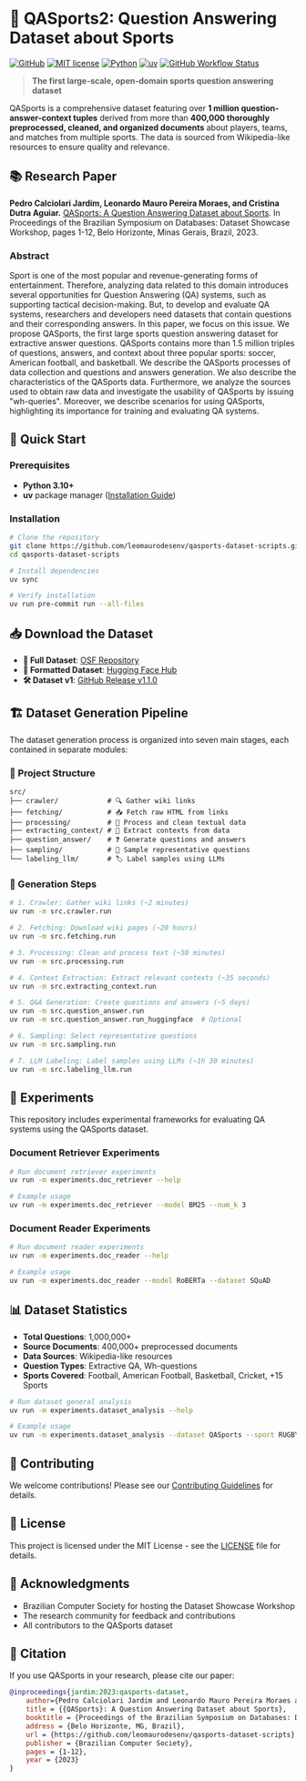 # 📄 QASports2: Question Answering Dataset about Sports

[![GitHub](https://img.shields.io/static/v1?label=Code&message=GitHub&color=blue&style=flat-square)](https://github.com/leomaurodesenv/qasports-dataset-scripts)
[![MIT license](https://img.shields.io/static/v1?label=License&message=MIT&color=blue&style=flat-square)](LICENSE)
[![Python](https://img.shields.io/static/v1?label=Python&message=3.9&color=blue&style=flat-square)](https://www.python.org/downloads/)
[![uv](https://img.shields.io/static/v1?label=Package&message=uv&color=orange&style=flat-square)](https://github.com/astral-sh/uv)
[![GitHub Workflow Status](https://img.shields.io/github/actions/workflow/status/leomaurodesenv/qasports-dataset-scripts/continuous-integration.yml?label=Build&style=flat-square)](https://github.com/leomaurodesenv/qasports-dataset-scripts/actions/workflows/continuous-integration.yml)

> **The first large-scale, open-domain sports question answering dataset**

QASports is a comprehensive dataset featuring over **1 million question-answer-context tuples** derived from more than **400,000 thoroughly preprocessed, cleaned, and organized documents** about players, teams, and matches from multiple sports. The data is sourced from Wikipedia-like resources to ensure quality and relevance.

## 📚 Research Paper

**Pedro Calciolari Jardim, Leonardo Mauro Pereira Moraes, and Cristina Dutra Aguiar.** [QASports: A Question Answering Dataset about Sports](https://doi.org/10.5753/dsw.2023.233602). In Proceedings of the Brazilian Symposium on Databases: Dataset Showcase Workshop, pages 1-12, Belo Horizonte, Minas Gerais, Brazil, 2023.

### Abstract

Sport is one of the most popular and revenue-generating forms of entertainment. Therefore, analyzing data related to this domain introduces several opportunities for Question Answering (QA) systems, such as supporting tactical decision-making. But, to develop and evaluate QA systems, researchers and developers need datasets that contain questions and their corresponding answers. In this paper, we focus on this issue. We propose QASports, the first large sports question answering dataset for extractive answer questions. QASports contains more than 1.5 million triples of questions, answers, and context about three popular sports: soccer, American football, and basketball. We describe the QASports processes of data collection and questions and answers generation. We also describe the characteristics of the QASports data. Furthermore, we analyze the sources used to obtain raw data and investigate the usability of QASports by issuing "wh-queries". Moreover, we describe scenarios for using QASports, highlighting its importance for training and evaluating QA systems.

## 🚀 Quick Start

### Prerequisites

- **Python 3.10+**
- **uv** package manager ([Installation Guide](https://github.com/astral-sh/uv))

### Installation

```bash
# Clone the repository
git clone https://github.com/leomaurodesenv/qasports-dataset-scripts.git
cd qasports-dataset-scripts

# Install dependencies
uv sync

# Verify installation
uv run pre-commit run --all-files
```

## 📥 Download the Dataset

- **🎲 Full Dataset**: [OSF Repository](https://osf.io/n7r23/)
- **🎲 Formatted Dataset**: [Hugging Face Hub](https://huggingface.co/datasets/leomaurodesenv/QASports2)
- **🛠 Dataset v1**: [GitHub Release v1.1.0](https://github.com/leomaurodesenv/qasports-dataset-scripts/tree/v1.1.0)

## 🏗️ Dataset Generation Pipeline

The dataset generation process is organized into seven main stages, each contained in separate modules:

### 📁 Project Structure

```
src/
├── crawler/            # 🔍 Gather wiki links
├── fetching/           # 📥 Fetch raw HTML from links
├── processing/         # 🧹 Process and clean textual data
├── extracting_context/ # 📄 Extract contexts from data
├── question_answer/    # ❓ Generate questions and answers
├── sampling/           # 🎯 Sample representative questions
└── labeling_llm/       # 🏷️ Label samples using LLMs
```

### 🔄 Generation Steps

```bash
# 1. Crawler: Gather wiki links (~2 minutes)
uv run -m src.crawler.run

# 2. Fetching: Download wiki pages (~20 hours)
uv run -m src.fetching.run

# 3. Processing: Clean and process text (~50 minutes)
uv run -m src.processing.run

# 4. Context Extraction: Extract relevant contexts (~35 seconds)
uv run -m src.extracting_context.run

# 5. Q&A Generation: Create questions and answers (~5 days)
uv run -m src.question_answer.run
uv run -m src.question_answer.run_huggingface  # Optional

# 6. Sampling: Select representative questions
uv run -m src.sampling.run

# 7. LLM Labeling: Label samples using LLMs (~1h 30 minutes)
uv run -m src.labeling_llm.run
```

## 🧪 Experiments

This repository includes experimental frameworks for evaluating QA systems using the QASports dataset.

### Document Retriever Experiments

```bash
# Run document retriever experiments
uv run -m experiments.doc_retriever --help

# Example usage
uv run -m experiments.doc_retriever --model BM25 --num_k 3
```

### Document Reader Experiments

```bash
# Run document reader experiments
uv run -m experiments.doc_reader --help

# Example usage
uv run -m experiments.doc_reader --model RoBERTa --dataset SQuAD
```

## 📊 Dataset Statistics

- **Total Questions**: 1,000,000+
- **Source Documents**: 400,000+ preprocessed documents
- **Data Sources**: Wikipedia-like resources
- **Question Types**: Extractive QA, Wh-questions
- **Sports Covered**: Football, American Football, Basketball, Cricket, +15 Sports

```bash
# Run dataset general analysis
uv run -m experiments.dataset_analysis --help

# Example usage
uv run -m experiments.dataset_analysis --dataset QASports --sport RUGBY
```

## 🤝 Contributing

We welcome contributions! Please see our [Contributing Guidelines](CONTRIBUTING.md) for details.

## 📄 License

This project is licensed under the MIT License - see the [LICENSE](LICENSE) file for details.

## 🙏 Acknowledgments

- Brazilian Computer Society for hosting the Dataset Showcase Workshop
- The research community for feedback and contributions
- All contributors to the QASports dataset

## 📖 Citation

If you use QASports in your research, please cite our paper:

```bibtex
@inproceedings{jardim:2023:qasports-dataset,
    author={Pedro Calciolari Jardim and Leonardo Mauro Pereira Moraes and Cristina Dutra Aguiar},
    title = {{QASports}: A Question Answering Dataset about Sports},
    booktitle = {Proceedings of the Brazilian Symposium on Databases: Dataset Showcase Workshop},
    address = {Belo Horizonte, MG, Brazil},
    url = {https://github.com/leomaurodesenv/qasports-dataset-scripts},
    publisher = {Brazilian Computer Society},
    pages = {1-12},
    year = {2023}
}
```
